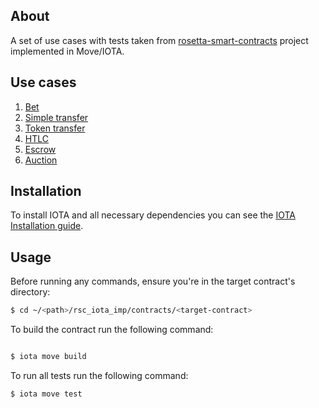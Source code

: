 ## About

A set of use cases with tests taken from [rosetta-smart-contracts](https://github.com/blockchain-unica/rosetta-smart-contracts) project implemented in Move/IOTA.

## Use cases

1. [Bet](contracts/bet)
2. [Simple transfer](contracts/simple_transfer)
3. [Token transfer](contracts/token_transfer)
4. [HTLC](contracts/htlc)
5. [Escrow](contracts/escrow)
6. [Auction](contracts/auction)

## Installation

To install IOTA and all necessary dependencies you can see the [IOTA Installation guide](https://docs.iota.org/developer/getting-started/install-iota).

## Usage

Before running any commands, ensure you're in the target contract's directory:

```bash
$ cd ~/<path>/rsc_iota_imp/contracts/<target-contract>
```

To build the contract run the following command:

```bash

$ iota move build
```

To run all tests run the following command:

```bash
$ iota move test
```
